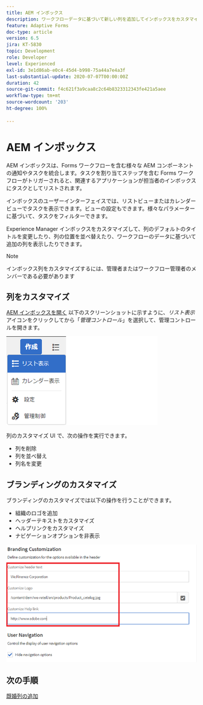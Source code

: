 ```yaml
---
title: AEM インボックス
description: ワークフローデータに基づいて新しい列を追加してインボックスをカスタマイズします。
feature: Adaptive Forms
doc-type: article
version: 6.5
jira: KT-5830
topic: Development
role: Developer
level: Experienced
exl-id: 3e1d86ab-e0c4-45d4-b998-75a44a7e4a3f
last-substantial-update: 2020-07-07T00:00:00Z
duration: 42
source-git-commit: f4c621f3a9caa8c2c64b8323312343fe421a5aee
workflow-type: tm+mt
source-wordcount: '203'
ht-degree: 100%

---
```


# AEM インボックス

AEM インボックスは、Forms ワークフローを含む様々な AEM コンポーネントの通知やタスクを統合します。タスクを割り当てステップを含む Forms ワークフローがトリガーされると、関連するアプリケーションが担当者のインボックスにタスクとしてリストされます。

インボックスのユーザーインターフェイスでは、リストビューまたはカレンダービューでタスクを表示できます。ビューの設定もできます。様々なパラメーターに基づいて、タスクをフィルターできます。

Experience Manager インボックスをカスタマイズして、列のデフォルトのタイトルを変更したり、列の位置を並べ替えたり、ワークフローのデータに基づいて追加の列を表示したりできます。

>[!NOTE]
>
>インボックス列をカスタマイズするには、管理者またはワークフロー管理者のメンバーである必要があります

## 列をカスタマイズ

[AEM インボックスを開く](http://localhost:4502/aem/inbox)
以下のスクリーンショットに示すように、_リスト表示_&#x200B;アイコンをクリックしてから「_管理コントロール_」を選択して、管理コントロールを開きます。

![admin-control](assets/open-customization.png)

列のカスタマイズ UI で、次の操作を実行できます。

* 列を削除
* 列を並べ替え
* 列名を変更

## ブランディングのカスタマイズ

ブランディングのカスタマイズでは以下の操作を行うことができます。

* 組織のロゴを追加
* ヘッダーテキストをカスタマイズ
* ヘルプリンクをカスタマイズ
* ナビゲーションオプションを非表示

![inbox-branding](assets/branding-customization.PNG)

## 次の手順

[既婚列の追加](./add-married-column.md)
